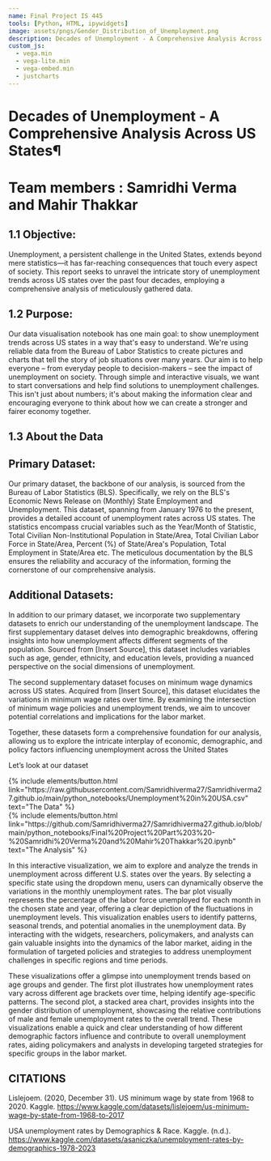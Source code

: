```yaml
---
name: Final Project IS 445 
tools: [Python, HTML, ipywidgets]
image: assets/pngs/Gender_Distribution_of_Unemployment.png
description: Decades of Unemployment - A Comprehensive Analysis Across US States. Team members - Samridhi Verma & Mahir Thakkar
custom_js:
  - vega.min
  - vega-lite.min
  - vega-embed.min
  - justcharts
---
```



# Decades of Unemployment - A Comprehensive Analysis Across US States¶
# Team members : Samridhi Verma and Mahir Thakkar

## 1.1 Objective:

Unemployment, a persistent challenge in the United States, extends beyond mere statistics—it has far-reaching consequences that touch every aspect of society. This report seeks to unravel the intricate story of unemployment trends across US states over the past four decades, employing a comprehensive analysis of meticulously gathered data.

## 1.2 Purpose:

Our data visualisation notebook has one main goal: to show unemployment trends across US states in a way that's easy to understand. We're using reliable data from the Bureau of Labor Statistics to create pictures and charts that tell the story of job situations over many years. Our aim is to help everyone – from everyday people to decision-makers – see the impact of unemployment on society. Through simple and interactive visuals, we want to start conversations and help find solutions to unemployment challenges. This isn't just about numbers; it's about making the information clear and encouraging everyone to think about how we can create a stronger and fairer economy together.

## 1.3 About the Data
## Primary Dataset:

Our primary dataset, the backbone of our analysis, is sourced from the Bureau of Labor Statistics (BLS). Specifically, we rely on the BLS's Economic News Release on (Monthly) State Employment and Unemployment. This dataset, spanning from January 1976 to the present, provides a detailed account of unemployment rates across US states. The statistics encompass crucial variables such as the Year/Month of Statistic, Total Civilian Non-Institutional Population in State/Area, Total Civilian Labor Force in State/Area, Percent (%) of State/Area's Population, Total Employment in State/Area etc. The meticulous documentation by the BLS ensures the reliability and accuracy of the information, forming the cornerstone of our comprehensive analysis.

## Additional Datasets:

In addition to our primary dataset, we incorporate two supplementary datasets to enrich our understanding of the unemployment landscape. The first supplementary dataset delves into demographic breakdowns, offering insights into how unemployment affects different segments of the population. Sourced from [Insert Source], this dataset includes variables such as age, gender, ethnicity, and education levels, providing a nuanced perspective on the social dimensions of unemployment.

The second supplementary dataset focuses on minimum wage dynamics across US states. Acquired from [Insert Source], this dataset elucidates the variations in minimum wage rates over time. By examining the intersection of minimum wage policies and unemployment trends, we aim to uncover potential correlations and implications for the labor market.

Together, these datasets form a comprehensive foundation for our analysis, allowing us to explore the intricate interplay of economic, demographic, and policy factors influencing unemployment across the United States

Let’s look at our dataset

<vegachart schema-url="{{ site.baseurl }}/assets/json/interactive_unemployment_chart.json" style="width: 100%"></vegachart>


<div class="left">
{% include elements/button.html link="https://raw.githubusercontent.com/Samridhiverma27/Samridhiverma27.github.io/main/python_notebooks/Unemployment%20in%20USA.csv" text="The Data" %}
</div>


<div class="right">
{% include elements/button.html link="https://github.com/Samridhiverma27/Samridhiverma27.github.io/blob/main/python_notebooks/Final%20Project%20Part%203%20-%20Samridhi%20Verma%20and%20Mahir%20Thakkar%20.ipynb" text="The Analysis" %}
</div>

In this interactive visualization, we aim to explore and analyze the trends in unemployment across different U.S. states over the years. By selecting a specific state using the dropdown menu, users can dynamically observe the variations in the monthly unemployment rates. The bar plot visually represents the percentage of the labor force unemployed for each month in the chosen state and year, offering a clear depiction of the fluctuations in unemployment levels. This visualization enables users to identify patterns, seasonal trends, and potential anomalies in the unemployment data. By interacting with the widgets, researchers, policymakers, and analysts can gain valuable insights into the dynamics of the labor market, aiding in the formulation of targeted policies and strategies to address unemployment challenges in specific regions and time periods.


<vegachart schema-url="{{ site.baseurl }}/assets/json/altair_average_minimum_wage_data.json" style="width: 100%"><vegachart>


<vegachart schema-url="{{ site.baseurl }}/assets/json/altair_minimum_wage_data.json" style="width: 100%"></vegachart>


<vegachart schema-url="{{ site.baseurl }}/assets/json/altair_unemployment_data_age_groups.json" style="width: 100%"><vegachart>


<vegachart schema-url="{{ site.baseurl }}/assets/json/altair_unemployment_data_gender.json" style="width: 100%"></vegachart>

These visualizations offer a glimpse into unemployment trends based on age groups and gender. The first plot illustrates how unemployment rates vary across different age brackets over time, helping identify age-specific patterns. The second plot, a stacked area chart, provides insights into the gender distribution of unemployment, showcasing the relative contributions of male and female unemployment rates to the overall trend. These visualizations enable a quick and clear understanding of how different demographic factors influence and contribute to overall unemployment rates, aiding policymakers and analysts in developing targeted strategies for specific groups in the labor market.


## CITATIONS

Lislejoem. (2020, December 31). US minimum wage by state from 1968 to 2020. Kaggle. 
https://www.kaggle.com/datasets/lislejoem/us-minimum-wage-by-state-from-1968-to-2017

USA unemployment rates by Demographics & Race. Kaggle. (n.d.). 
https://www.kaggle.com/datasets/asaniczka/unemployment-rates-by-demographics-1978-2023